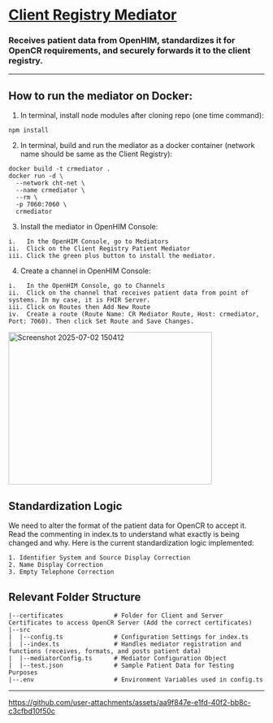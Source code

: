 # <ins>Client Registry Mediator</ins>
### Receives patient data from OpenHIM, standardizes it for OpenCR requirements, and securely forwards it to the client registry.
-------------
## **How to run the mediator on Docker:**

1. In terminal, install node modules after cloning repo (one time command):
```
npm install
```

2. In terminal, build and run the mediator as a docker container (network name should be same as the Client Registry):
```
docker build -t crmediator . 
docker run -d \
  --network cht-net \
  --name crmediator \
  --rm \
  -p 7060:7060 \
  crmediator
```

3. Install the mediator in OpenHIM Console:
```
i.   In the OpenHIM Console, go to Mediators
ii.  Click on the Client Registry Patient Mediator
iii. Click the green plus button to install the mediator.
```

4. Create a channel in OpenHIM Console:
```
i.   In the OpenHIM Console, go to Channels
ii.  Click on the channel that receives patient data from point of systems. In my case, it is FHIR Server.
iii. Click on Routes then Add New Route
iv.  Create a route (Route Name: CR Mediator Route, Host: crmediator, Port: 7060). Then click Set Route and Save Changes.
```
<img width="400" height="300" alt="Screenshot 2025-07-02 150412" src="https://github.com/user-attachments/assets/e68fdcf9-25e1-41de-af3d-b0134e684f7f" />

## **Standardization Logic**
We need to alter the format of the patient data for OpenCR to accept it. Read the commenting in index.ts to understand what exactly is being changed and why.
Here is the current standardization logic implemented:
```
1. Identifier System and Source Display Correction
2. Name Display Correction
3. Empty Telephone Correction
```
## **Relevant Folder Structure**
```
|--certificates              # Folder for Client and Server Certificates to access OpenCR Server (Add the correct certificates)
|--src                      
|  |--config.ts              # Configuration Settings for index.ts
|  |--index.ts               # Handles mediator registration and functions (receives, formats, and posts patient data)
|  |--mediatorConfig.ts      # Mediator Configuration Object
|  |--test.json              # Sample Patient Data for Testing Purposes
|--.env                      # Environment Variables used in config.ts
```
-------------------
https://github.com/user-attachments/assets/aa9f847e-e1fd-40f2-bb8c-c3cfbd10f50c
